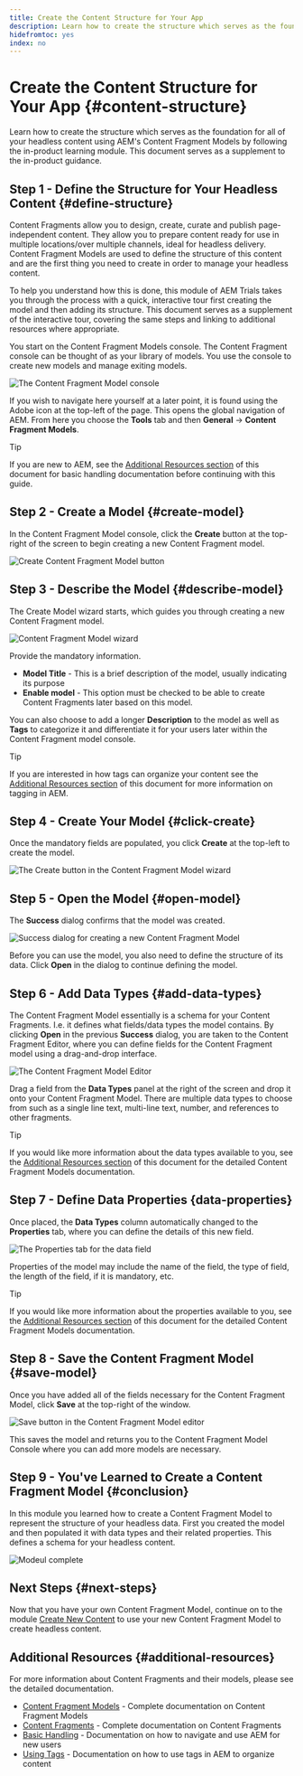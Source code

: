 ```yaml
---
title: Create the Content Structure for Your App
description: Learn how to create the structure which serves as the foundation for all of your headless content using AEM's Content Fragment Models.
hidefromtoc: yes
index: no
---
```


# Create the Content Structure for Your App {#content-structure}

Learn how to create the structure which serves as the foundation for all of your headless content using AEM's Content Fragment Models by following the in-product learning module. This document serves as a supplement to the in-product guidance.

## Step 1 - Define the Structure for Your Headless Content {#define-structure}

Content Fragments allow you to design, create, curate and publish page-independent content. They allow you to prepare content ready for use in multiple locations/over multiple channels, ideal for headless delivery. Content Fragment Models are used to define the structure of this content and are the first thing you need to create in order to manage your headless content.

To help you understand how this is done, this module of AEM Trials takes you through the process with a quick, interactive tour first creating the model and then adding its structure. This document serves as a supplement of the interactive tour, covering the same steps and linking to additional resources where appropriate.

You start on the Content Fragment Models console. The Content Fragment console can be thought of as your library of models. You use the console to create new models and manage exiting models.

![The Content Fragment Model console](assets/step-1.png)

If you wish to navigate here yourself at a later point, it is found using the Adobe icon at the top-left of the page. This opens the global navigation of AEM. From here you choose the **Tools** tab and then **General** -&gt; **Content Fragment Models**.

>[!TIP]
>
>If you are new to AEM, see the [Additional Resources section](#additional-resources) of this document for basic handling documentation before continuing with this guide.
 
## Step 2 - Create a Model {#create-model}

In the Content Fragment Model console, click the **Create** button at the top-right of the screen to begin creating a new Content Fragment model.

![Create Content Fragment Model button](assets/step-2.png)

## Step 3 - Describe the Model {#describe-model}

The Create Model wizard starts, which guides you through creating a new Content Fragment model. 

![Content Fragment Model wizard](assets/step-3.png)

Provide the mandatory information.

* **Model Title** - This is a brief description of the model, usually indicating its purpose
* **Enable model** - This option must be checked to be able to create Content Fragments later based on this model.

You can also choose to add a longer **Description** to the model as well as **Tags** to categorize it and differentiate it for your users later within the Content Fragment model console.

>[!TIP]
>
>If you are interested in how tags can organize your content see the [Additional Resources section](#additional-resources) of this document for more information on tagging in AEM.

## Step 4 - Create Your Model {#click-create}

Once the mandatory fields are populated, you click **Create** at the top-left to create the model. 

![The Create button in the Content Fragment Model wizard](assets/step-4.png)

## Step 5 - Open the Model {#open-model}

The **Success** dialog confirms that the model was created.

![Success dialog for creating a new Content Fragment Model](assets/step-5.png)

Before you can use the model, you also need to define the structure of its data. Click **Open** in the dialog to continue defining the model.

## Step 6 - Add Data Types {#add-data-types}

The Content Fragment Model essentially is a schema for your Content Fragments. I.e. it defines what fields/data types the model contains. By clicking **Open** in the previous **Success** dialog, you are taken to the Content Fragment Editor, where you can define fields for the Content Fragment model using a drag-and-drop interface.

![The Content Fragment Model Editor](assets/step-6.png)

Drag a field from the **Data Types** panel at the right of the screen and drop it onto your Content Fragment Model. There are multiple data types to choose from such as a single line text, multi-line text, number, and references to other fragments.

>[!TIP]
>
>If you would like more information about the data types available to you, see the [Additional Resources section](#additional-resources) of this document for the detailed Content Fragment Models documentation.

## Step 7 - Define Data Properties {data-properties}

Once placed, the **Data Types** column automatically changed to the **Properties** tab, where you can define the details of this new field.

![The Properties tab for the data field](assets/step-7.png)

Properties of the model may include the name of the field, the type of field, the length of the field, if it is mandatory, etc.

>[!TIP]
>
>If you would like more information about the properties available to you, see the [Additional Resources section](#additional-resources) of this document for the detailed Content Fragment Models documentation.

## Step 8 - Save the Content Fragment Model {#save-model}

Once you have added all of the fields necessary for the Content Fragment Model, click **Save** at the top-right of the window.

![Save button in the Content Fragment Model editor](assets/step-8.png)

This saves the model and returns you to the Content Fragment Model Console where you can add more models are necessary.

## Step 9 - You've Learned to Create a Content Fragment Model {#conclusion}

In this module you learned how to create a Content Fragment Model to represent the structure of your headless data. First you created the model and then populated it with data types and their related properties. This defines a schema for your headless content.

![Modeul complete](assets/step-9.png)

## Next Steps {#next-steps}

Now that you have your own Content Fragment Model, continue on to the module [Create New Content](create-content.md) to use your new Content Fragment Model to create headless content.

## Additional Resources {#additional-resources}

For more information about Content Fragments and their models, please see the detailed documentation.

* [Content Fragment Models](/help/assets/content-fragments/content-fragments-models.md) - Complete documentation on Content Fragment Models
* [Content Fragments](/help/assets/content-fragments/content-fragments.md) - Complete documentation on Content Fragments
* [Basic Handling](/help/sites-cloud/authoring/getting-started/basic-handling.md) - Documentation on how to navigate and use AEM for new users
* [Using Tags](/help/sites-cloud/authoring/features/tags.md) - Documentation on how to use tags in AEM to organize content
